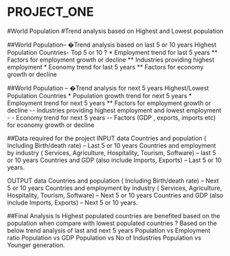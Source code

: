 # PROJECT_ONE
#World Population #Trend analysis based on Highest and Lowest population

##World Population– �Trend analysis based on last 5 or 10 years Highest Population Countries- Top 5 or 10 ? * Employment trend for last 5 years
** Factors for employment growth or decline ** Industries providing highest employment * Economy trend for last 5 years ** Factors for economy growth or decline

##World Population – �Trend analysis for next 5 years Highest/Lowest Population Countries * Population growth trend for next 5 years * Employment trend for next 5 years
** Factors for employment growth or decline -- Industries providing highest employment and lowest employment - - Economy trend for next 5 years -- Factors (GDP , exports, imports etc) for economy growth or decline

##Data required for the project INPUT data Countries and population ( Including Birth/death rate) – Last 5 or 10 years Countries and employment by industry ( Services, Agriculture, Hospitality, Tourism, Software) – last 5 or 10 years Countries and GDP (also include Imports, Exports) – Last 5 or 10 years.

OUTPUT data Countries and population ( Including Birth/death rate) – Next 5 or 10 years Countries and employment by industry ( Services, Agriculture, Hospitality, Tourism, Software) – Next 5 or 10 years Countries and GDP (also include Imports, Exports) – Next 5 or 10 years.

##Final Analysis Is Highest populated countries are benefited based on the population when compare with lowest populated countries ? Based on the below trend analysis of last and next 5 years
Population vs Employment ratio Population vs GDP Population vs No of Industries Population vs Younger generation.
